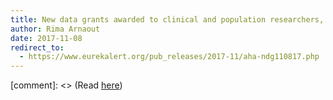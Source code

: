 ```yaml
---
title: New data grants awarded to clinical and population researchers, computer engineers and computational biologists
author: Rima Arnaout
date: 2017-11-08
redirect_to:
  - https://www.eurekalert.org/pub_releases/2017-11/aha-ndg110817.php
---
```


[comment]: <> (Read [here](https://www.eurekalert.org/pub_releases/2017-11/aha-ndg110817.php))
